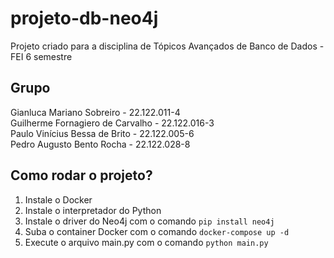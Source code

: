 # projeto-db-neo4j
Projeto criado para a disciplina de Tópicos Avançados de Banco de Dados - FEI 6 semestre

## Grupo
Gianluca Mariano Sobreiro - 22.122.011-4<br>
Guilherme Fornagiero de Carvalho - 22.122.016-3<br>
Paulo Vinícius Bessa de Brito - 22.122.005-6<br>
Pedro Augusto Bento Rocha - 22.122.028-8<br>

## Como rodar o projeto?
1. Instale o Docker <br>
2. Instale o interpretador do Python <br>
3. Instale o driver do Neo4j com o comando ```pip install neo4j``` <br>
4. Suba o container Docker com o comando ```docker-compose up -d``` <br>
5. Execute o arquivo main.py com o comando ```python main.py``` <br>